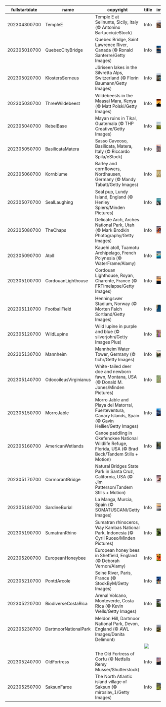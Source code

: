 |fullstartdate|name|copyright|title|image|
|--|--|--|--|--|
202304300700|TempleE|Temple E at Selinunte, Sicily, Italy (© Antonino Bartuccio/eStock)|Info|![](/en-AU/2023/05/202304300700TempleE.jpg)|
202305010700|QuebecCityBridge|Quebec Bridge, Saint Lawrence River, Canada (© Ronald Santerre/Getty Images)|Info|![](/en-AU/2023/05/202305010700QuebecCityBridge.jpg)|
202305020700|KlostersSerneus|Jöriseen lakes in the Silvretta Alps, Switzerland (© Florin Baumann/Getty Images)|Info|![](/en-AU/2023/05/202305020700KlostersSerneus.jpg)|
202305030700|ThreeWildebeest|Wildebeests in the Maasai Mara, Kenya (© Matt Polski/Getty Images)|Info|![](/en-AU/2023/05/202305030700ThreeWildebeest.jpg)|
202305040700|RebelBase|Mayan ruins in Tikal, Guatemala (© THP Creative/Getty Images)|Info|![](/en-AU/2023/05/202305040700RebelBase.jpg)|
202305050700|BasilicataMatera|Sasso Caveoso, Basilicata, Matera, Italy (© Riccardo Spila/eStock)|Info|![](/en-AU/2023/05/202305050700BasilicataMatera.jpg)|
202305060700|Kornblume|Barley and cornflowers, Nordhausen, Germany (© Mandy Tabatt/Getty Images)|Info|![](/en-AU/2023/05/202305060700Kornblume.jpg)|
202305070700|SealLaughing|Seal pup, Lundy Island, England (© Henley Spiers/Minden Pictures)|Info|![](/en-AU/2023/05/202305070700SealLaughing.jpg)|
202305080700|TheChaps|Delicate Arch, Arches National Park, Utah (© Mark Brodkin Photography/Getty Images)|Info|![](/en-AU/2023/05/202305080700TheChaps.jpg)|
202305090700|Atoll|Kauehi atoll, Tuamotu Archipelago, French Polynesia (© WaterFrame/Alamy)|Info|![](/en-AU/2023/05/202305090700Atoll.jpg)|
202305100700|CordouanLighthouse|Cordouan Lighthouse, Royan, Charente, France (© FRTimelapse/Getty Images)|Info|![](/en-AU/2023/05/202305100700CordouanLighthouse.jpg)|
202305110700|FootballField|Henningsvær Stadium, Norway (© Morten Falch Sortland/Getty Images)|Info|![](/en-AU/2023/05/202305110700FootballField.jpg)|
202305120700|WildLupine|Wild lupine in purple and blue (© silverjohn/Getty Images Plus)|Info|![](/en-AU/2023/05/202305120700WildLupine.jpg)|
202305130700|Mannheim|Mannheim Water Tower, Germany (© tichr/Getty Images)|Info|![](/en-AU/2023/05/202305130700Mannheim.jpg)|
202305140700|OdocoileusVirginianus|White-tailed deer doe and newborn fawn, Montana, USA (© Donald M. Jones/Minden Pictures)|Info|![](/en-AU/2023/05/202305140700OdocoileusVirginianus.jpg)|
202305150700|MorroJable|Morro Jable and Playa del Matorral, Fuerteventura, Canary Islands, Spain (© Gavin Hellier/Getty Images)|Info|![](/en-AU/2023/05/202305150700MorroJable.jpg)|
202305160700|AmericanWetlands|Canoe paddling in Okefenokee National Wildlife Refuge, Florida, USA (© Brad Beck/Tandem Stills + Motion)|Info|![](/en-AU/2023/05/202305160700AmericanWetlands.jpg)|
202305170700|CormorantBridge|Natural Bridges State Park in Santa Cruz, California, USA (© Jim Patterson/Tandem Stills + Motion)|Info|![](/en-AU/2023/05/202305170700CormorantBridge.jpg)|
202305180700|SardineBurial|La Manga, Murcia, Spain (© SOMATUSCANI/Getty Images)|Info|![](/en-AU/2023/05/202305180700SardineBurial.jpg)|
202305190700|SumatranRhino|Sumatran rhinoceros, Way Kambas National Park, Indonesia (© Cyril Ruoso/Minden Pictures)|Info|![](/en-AU/2023/05/202305190700SumatranRhino.jpg)|
202305200700|EuropeanHoneybee|European honey bees in Sheffield, England (© Deborah Vernon/Alamy)|Info|![](/en-AU/2023/05/202305200700EuropeanHoneybee.jpg)|
202305210700|PontdArcole|Seine River, Paris, France (© StockByM/Getty Images)|Info|![](/en-AU/2023/05/202305210700PontdArcole.jpg)|
202305220700|BiodiverseCostaRica|Arenal Volcano, Monteverde, Costa Rica (© Kevin Wells/Getty Images)|Info|![](/en-AU/2023/05/202305220700BiodiverseCostaRica.jpg)|
202305230700|DartmoorNationalPark|Meldon Hill, Dartmoor National Park, Devon, England (© AWL Images/Danita Delimont)|Info|![](/en-AU/2023/05/202305230700DartmoorNationalPark.jpg)|
||||![](/en-AU/2023/05/.jpg)|
202305240700|OldFortress|The Old Fortress of Corfu (© Netfalls Remy Musser/Shutterstock)|Info|![](/en-AU/2023/05/202305240700OldFortress.jpg)|
202305250700|SaksunFaroe|The North Atlantic island village of Saksun (© miroslav_1/Getty Images)|Info|![](/en-AU/2023/05/202305250700SaksunFaroe.jpg)|

